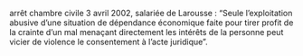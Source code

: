 arrêt chambre civile 3 avril 2002, salariée de Larousse : “Seule l’exploitation abusive d’une situation de dépendance économique faite pour tirer profit de la crainte d’un mal menaçant directement les intérêts de la personne peut vicier de violence le consentement à l’acte juridique”. 